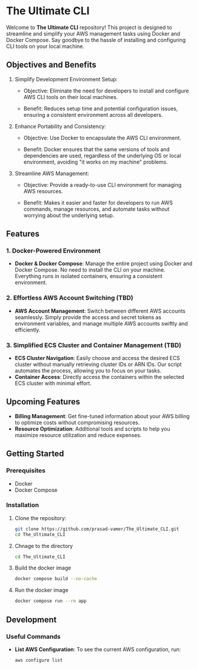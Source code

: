 # The Ultimate CLI

Welcome to **The Ultimate CLI** repository! This project is designed to streamline and simplify your AWS management tasks using Docker and Docker Compose. Say goodbye to the hassle of installing and configuring CLI tools on your local machine. 

## Objectives and Benefits
1. Simplify Development Environment Setup:

    - Objective: Eliminate the need for developers to install and configure AWS CLI tools on their local machines.

    - Benefit: Reduces setup time and potential configuration issues, ensuring a consistent environment across all developers.

2. Enhance Portability and Consistency:

    - Objective: Use Docker to encapsulate the AWS CLI environment.

    - Benefit: Docker ensures that the same versions of tools and dependencies are used, regardless of the underlying OS or local environment, avoiding "it works on my machine" problems.

3. Streamline AWS Management:

    - Objective: Provide a ready-to-use CLI environment for managing AWS resources.
    
    - Benefit: Makes it easier and faster for developers to run AWS commands, manage resources, and automate tasks without worrying about the underlying setup.

## Features

### 1. Docker-Powered Environment
- **Docker & Docker Compose**: Manage the entire project using Docker and Docker Compose. No need to install the CLI on your machine. Everything runs in isolated containers, ensuring a consistent environment.

### 2. Effortless AWS Account Switching (TBD)
- **AWS Account Management**: Switch between different AWS accounts seamlessly. Simply provide the access and secret tokens as environment variables, and manage multiple AWS accounts swiftly and efficiently.

### 3. Simplified ECS Cluster and Container Management (TBD)
- **ECS Cluster Navigation**: Easily choose and access the desired ECS cluster without manually retrieving cluster IDs or ARN IDs. Our script automates the process, allowing you to focus on your tasks.
- **Container Access**: Directly access the containers within the selected ECS cluster with minimal effort.

## Upcoming Features

- **Billing Management**: Get fine-tuned information about your AWS billing to optimize costs without compromising resources.
- **Resource Optimization**: Additional tools and scripts to help you maximize resource utilization and reduce expenses.

## Getting Started

### Prerequisites
- Docker
- Docker Compose
### Installation

1. Clone the repository:
    ```sh
    git clone https://github.com/prasad-vamer/The_Ultimate_CLI.git
    cd The_Ultimate_CLI
    ```
2. Chnage to the directory
    ```sh
    cd The_Ultimate_CLI
    ```
3. Build the docker image
    ```sh
    docker compose build --no-cache
    ```
4. Run the docker image
    ```sh
    docker compose run --rm app
    ```
## Development

### Useful Commands

- **List AWS Configuration**: To see the current AWS configuration, run:
    ```sh
    aws configure list
    ```